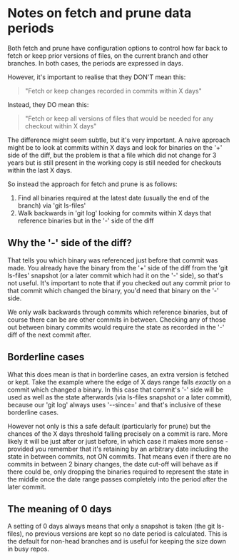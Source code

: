 # Notes on fetch and prune data periods #

Both fetch and prune have configuration options to control how far back to fetch or keep prior versions of files, on the current branch and other branches. In both cases, the periods are expressed in days. 

However, it's important to realise that they DON'T mean this:
> "Fetch or keep changes recorded in commits within X days" 

Instead, they DO mean this:
> "Fetch or keep all versions of files that would be needed for any checkout within X days"

The difference might seem subtle, but it's very important. A naive approach might be to look at commits within X days and look for binaries on the '+' side of the diff, but the problem is that a file which did not change for 3 years but is still present in the working copy is still needed for checkouts within the last X days. 

So instead the approach for fetch and prune is as follows:

1. Find all binaries required at the latest date (usually the end of the branch) via 'git ls-files'
2. Walk backwards in 'git log' looking for commits within X days that reference binaries but in the '-' side of the diff

## Why the '-' side of the diff? ##

That tells you which binary was referenced just before that commit was made. You already have the binary from the '+' side of the diff from the 'git ls-files' snapshot (or a later commit which had it on the '-' side), so that's not useful. It's important to note that if you checked out any commit prior to that commit which changed the binary, you'd need that binary on the '-' side.

We only walk backwards through commits which reference binaries, but of course there can be are other commits in between. Checking any of those out between binary commits would require the state as recorded in the '-' diff of the next commit after.

## Borderline cases ##

What this does mean is that in borderline cases, an extra version is fetched or kept. Take the example where the edge of X days range falls *exactly* on a commit which changed a binary. In this case that commit's '-' side will be used as well as the state afterwards (via ls-files snapshot or a later commit), because our 'git log' always uses '--since=' and that's inclusive of these borderline cases. 

However not only is this a safe default (particularly for prune) but the chances of the X days threshold falling precisely on a commit is rare. More likely it will be just after or just before, in which case it makes more sense - provided you remember that it's retaining by an arbitrary date including the state in between commits, not ON commits. That means even if there are no commits in between 2 binary changes, the date cut-off will behave as if there could be, only dropping the binaries required to represent the state in the middle once the date range passes completely into the period after the later commit.

## The meaning of 0 days ##

A setting of 0 days always means that only a snapshot is taken (the git ls-files), no previous versions are kept so no date period is calculated. This is the default for non-head branches and is useful for keeping the size down in busy repos.
